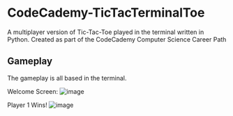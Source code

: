 # CodeCademy-TicTacTerminalToe
A multiplayer version of Tic-Tac-Toe played in the terminal written in Python.  Created as part of the CodeCademy Computer Science Career Path

## Gameplay
The gameplay is all based in the terminal.

Welcome Screen:
![image](https://user-images.githubusercontent.com/55364420/174433746-9b2d89e6-4f12-4472-b03c-fbcf99ac8086.png)

Player 1 Wins!
![image](https://user-images.githubusercontent.com/55364420/174433719-e8e37539-0346-40bc-91b7-c3e955a45876.png)
